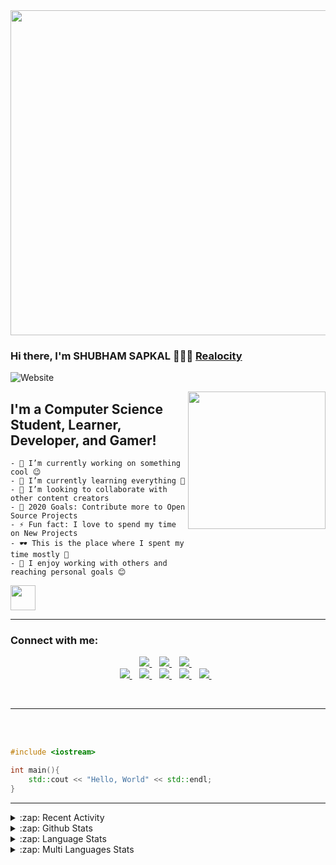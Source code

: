 <img align='center' src="https://media1.tenor.com/images/c07a0e54601516dbf8b399832636507a/tenor.gif?itemid=13765417" width='520'>

### Hi there, I'm SHUBHAM SAPKAL 🏄🏻‍♂️ [Realocity][website]

![Website](https://img.shields.io/website?down_color=orange&down_message=offline&label=Realocity&style=for-the-badge&up_color=black&up_message=online&url=https%3A%2F%2Frealocity.github.io)


<img align='right' src="https://media.giphy.com/media/M9gbBd9nbDrOTu1Mqx/giphy.gif" width="220">

## I'm a Computer Science Student, Learner, Developer, and Gamer! 

```
- 🔭 I’m currently working on something cool 😉
- 🌱 I’m currently learning everything 🤣
- 👯 I’m looking to collaborate with other content creators
- 🥅 2020 Goals: Contribute more to Open Source Projects
- ⚡ Fun fact: I love to spend my time on New Projects
- 🕶 This is the place where I spent my time mostly 🤣
- 📇 I enjoy working with others and reaching personal goals 😊
```
<img src="https://media.giphy.com/media/WUlplcMpOCEmTGBtBW/giphy.gif" width="40">

---

### Connect with me: 

<p align='center'>

<a href="https://www.linkedin.com/in/hash-tag-shubham-sapkal/">
<img src="https://img.shields.io/badge/linkedin-%230077B5.svg?&style=for-the-badge&logo=linkedin&logoColor=white" />
</a>&nbsp;&nbsp;

<a href="https://www.instagram.com/hashtag_shubham_sapkal/">
<img src="https://img.shields.io/badge/instagram-%23E4405F.svg?&style=for-the-badge&logo=instagram&logoColor=white" />
</a>&nbsp;&nbsp;

<a href="https://twitter.com/Tweet__Shubham">
<img src="https://img.shields.io/badge/twitter-%231DA1F2.svg?&style=for-the-badge&logo=twitter&logoColor=white" />
</a>&nbsp;&nbsp;


<br>

<a href="https://mail.google.com/mail/u/0/?view=cm&fs=1&tf=1&source=mailto&su=Hi+There&to=ssapkal101@gmail.com&body=body+goes+here">
<img src="https://img.shields.io/badge/gmail-D14836?&style=for-the-badge&logo=gmail&logoColor=white" />
</a>&nbsp;&nbsp;

<a href="https://www.reddit.com/user/Realocity">
<img src="https://img.shields.io/badge/reddit-%23FF4500.svg?&style=for-the-badge&logo=reddit&logoColor=white" />
</a>&nbsp;&nbsp;

<a href="https://wa.me/918806178117">
<img src="https://img.shields.io/badge/WHATSAPP-25D366?&style=for-the-badge&logo=whatsapp&logoColor=white" />
</a>&nbsp;&nbsp;

<a href="spotify:user:sofobedvn7qhd3k7idb730nrm:playlist:2ftxjN2rn0btlpNFZNtAln">
<img src="https://img.shields.io/badge/spotify-%231ED760.svg?&style=for-the-badge&logo=spotify&logoColor=white" />
</a>&nbsp;&nbsp;

<a href="https://t.me/Realocity">
<img src="https://img.shields.io/badge/telegram-%232CA5E0.svg?&style=for-the-badge&logo=telegram&logoColor=white" />
</a>&nbsp;&nbsp;

</p>

<br />

---

<br />
<br />

```cpp
#include <iostream>

int main(){
    std::cout << "Hello, World" << std::endl;
}

```

<!--START_SECTION:waka-->

<!--END_SECTION:waka-->

---
<details>
  <summary>:zap: Recent Activity</summary>
   <br/>
   <!--START_SECTION:activity-->
   1. 🎉 Merged PR [#1](https://github.com//Realocity/Book-My-Resource/pull/1) in [Realocity/Book-My-Resource](https://github.com//Realocity/Book-My-Resource)
   2. 💪 Opened PR [#1](https://github.com//Realocity/Book-My-Resource/pull/1) in [Realocity/Book-My-Resource](https://github.com//Realocity/Book-My-Resource)
   3. 🗣 Realocity/realocity.github.io 7 commits
   4. 🎉 Realocity/Grocery-Market 4 commits
   5. ❗️ Realocity/TIC-TAC-TEO-IN-C 3 commits
   <!--END_SECTION:activity-->
</details>


<details>
  <summary>:zap: Github Stats</summary>
  <br/>

  ![Realocity's github stats](https://github-readme-stats-blond-eta-32.vercel.app/api?username=Realocity&show_icons=true)

</details>


<details>
  <summary>:zap: Language Stats</summary>
  <br/>

[![Top Langs](https://github-readme-stats.realocity.vercel.app/api/top-langs/?username=Realocity&langs_count=10)](https://github.com/anuraghazra/github-readme-stats)

</details>

<details>
  <summary>:zap: Multi Languages Stats</summary>
  <br/>

<div align="center">
  <img width="" src="https://github-readme-stats.vercel.app/api/top-langs/?username=Realocity&layout=compact&hide_title=1&card_width=300" alt="Top language used in my repos"/>
</div>
</details>

[website]: https://realocity.github.io
[twitter]: https://twitter.com/Shubham29887441
[instagram]: https://www.instagram.com/hashtag_shubham_sapkal/
[linkedin]: https://www.linkedin.com/in/hash-tag-shubham-sapkal/
[Telegram]: https://t.me/Realocity
